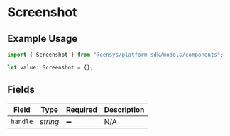 # Screenshot

## Example Usage

```typescript
import { Screenshot } from "@censys/platform-sdk/models/components";

let value: Screenshot = {};
```

## Fields

| Field              | Type               | Required           | Description        |
| ------------------ | ------------------ | ------------------ | ------------------ |
| `handle`           | *string*           | :heavy_minus_sign: | N/A                |